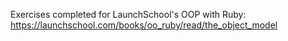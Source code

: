 Exercises completed for LaunchSchool's OOP with Ruby:
https://launchschool.com/books/oo_ruby/read/the_object_model